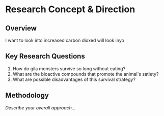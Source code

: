 # Research Concept & Direction

## Overview

I want to look into increased carbon dioxed will look  inyo 

## Key Research Questions

1.   How do gila monsters survive so long without eating?
2.   What are the bioactive compounds that promote the animal's satiety?
3.   What are possible disadvantages of this survival strategy? 

## Methodology

*Describe your overall approach...*